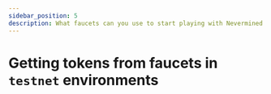 ```yaml
---
sidebar_position: 5
description: What faucets can you use to start playing with Nevermined environments
---
```


# Getting tokens from faucets in `testnet` environments
